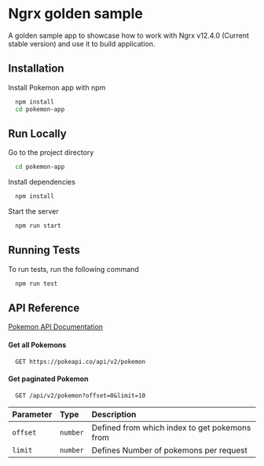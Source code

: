 # Ngrx golden sample

A golden sample app to showcase how to work with Ngrx v12.4.0 (Current stable version) and use it to build application.

## Installation

Install Pokemon app with npm

```bash
  npm install
  cd pokemon-app
```

## Run Locally

Go to the project directory

```bash
  cd pokemon-app
```

Install dependencies

```bash
  npm install
```

Start the server

```bash
  npm run start
```

## Running Tests

To run tests, run the following command

```bash
  npm run test
```

## API Reference

[Pokemon API Documentation](https://pokeapi.co/)

#### Get all Pokemons

```http
  GET https://pokeapi.co/api/v2/pokemon
```

#### Get paginated Pokemon

```http
  GET /api/v2/pokemon?offset=0&limit=10
```

| Parameter | Type     | Description                                   |
| :-------- | :------- | :-------------------------------------------- |
| `offset`  | `number` | Defined from which index to get pokemons from |
| `limit`   | `number` | Defines Number of pokemons per request        |
